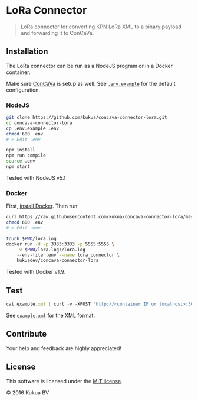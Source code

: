 # LoRa Connector

> LoRa connector for converting KPN LoRa XML to a binary payload and forwarding it to ConCaVa.

## Installation

The LoRa connector can be run as a NodeJS program or in a Docker container.

Make sure [ConCaVa](https://github.com/kukua/concava) is setup as well.
See [`.env.example`](https://github.com/kukua/concava-connector-lora/tree/master/.env.example) for the default configuration.

### NodeJS

```bash
git clone https://github.com/kukua/concava-connector-lora.git
cd concava-connector-lora
cp .env.example .env
chmod 600 .env
# > Edit .env

npm install
npm run compile
source .env
npm start
```

Tested with NodeJS v5.1

### Docker

First, [install Docker](http://docs.docker.com/engine/installation/). Then run:

```bash
curl https://raw.githubusercontent.com/kukua/concava-connector-lora/master/.env.example > .env
chmod 600 .env
# > Edit .env

touch $PWD/lora.log
docker run -d -p 3333:3333 -p 5555:5555 \
	-v $PWD/lora.log:/lora.log
	--env-file .env --name lora_connector \
	kukuadev/concava-connector-lora
```

Tested with Docker v1.9.

## Test

```js
cat example.xml | curl -v -XPOST 'http://<container IP or localhost>:3000/?token=abcdef0123456789abcdef0123456789' -H 'Content-Type: text/xml' --data @-
```

See [`example.xml`](https://github.com/kukua/concava-connector-lora/tree/master/tools/example.xml) for the XML format.

## Contribute

Your help and feedback are highly appreciated!

## License

This software is licensed under the [MIT license](https://github.com/kukua/concava-connector-lora/blob/master/LICENSE).

© 2016 Kukua BV
